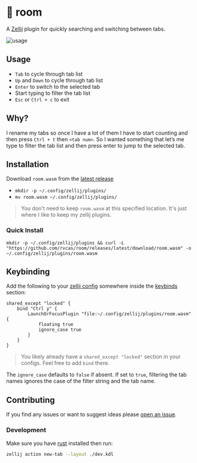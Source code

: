 # 🖤 room

A [Zellij](https://zellij.dev) plugin for quickly searching
and switching between tabs.

![usage](https://github.com/rvcas/room/raw/main/img/usage.gif)

## Usage

- `Tab` to cycle through tab list
- `Up` and `Down` to cycle through tab list
- `Enter` to switch to the selected tab
- Start typing to filter the tab list
- `Esc` or `Ctrl + c` to exit

## Why?

I rename my tabs so once I have a lot of them I have to start
counting and then press `Ctrl + t` then `<tab num>`. So I wanted something
that let’s me type to filter the tab list and then press enter to jump to the selected tab.

## Installation

Download `room.wasm` from the [latest release](https://github.com/rvcas/room/releases/latest)

- `mkdir -p ~/.config/zellij/plugins/`
- `mv room.wasm ~/.config/zellij/plugins/`

> You don't need to keep `room.wasm` at this specified location. It's just where I like to
> keep my zellij plugins.

### Quick Install

```
mkdir -p ~/.config/zellij/plugins && curl -L "https://github.com/rvcas/room/releases/latest/download/room.wasm" -o ~/.config/zellij/plugins/room.wasm
```

## Keybinding

Add the following to your [zellij config](https://zellij.dev/documentation/configuration.html)
somewhere inside the [keybinds](https://zellij.dev/documentation/keybindings.html) section:

```kdl
shared_except "locked" {
    bind "Ctrl y" {
        LaunchOrFocusPlugin "file:~/.config/zellij/plugins/room.wasm" {
            floating true
            ignore_case true
        }
    }
}
```

> You likely already have a `shared_except "locked"` section in your configs. Feel free to add `bind` there.

The `ignore_case` defaults to `false` if absent. If set to `true`, filtering the tab names ignores
the case of the filter string and the tab name.

## Contributing

If you find any issues or want to suggest ideas please [open an issue](https://github.com/rvcas/room/issues/new).

### Development

Make sure you have [rust](https://rustup.rs/) installed then run:

```sh
zellij action new-tab --layout ./dev.kdl
```
